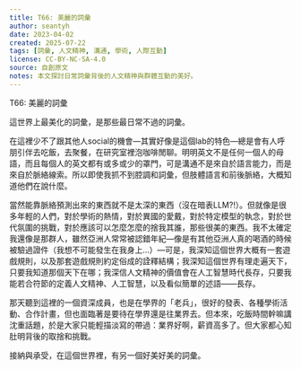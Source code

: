 ```yaml
---
title: T66: 美麗的詞彙
author: seantyh
date: 2023-04-02
created: 2025-07-22
tags: [詞彙, 人文精神, 溝通, 學術, 人際互動]
license: CC-BY-NC-SA-4.0
source: 自創原文
notes: 本文探討日常詞彙背後的人文精神與群體互動的美好。
---
```

T66: 美麗的詞彙

這世界上最美化的詞彙，是那些最日常不過的詞彙。

在這裡少不了跟其他人social的機會—其實好像是這個lab的特色—總是會有人呼朋引伴去吃飯，去聚餐，在研究室裡泡咖啡閒聊。明明英文不是任何一個人的母語，而且每個人的英文都有或多或少的罩門，可是溝通不是來自於語言能力，而是來自於脈絡線索。所以即使我抓不到腔調和詞彙，但肢體語言和前後脈絡，大概知道他們在說什麼。

當然能靠脈絡預測出來的東西就不是太深的東西（沒在暗表LLM?!）。但就像是很多年輕的人們，對於學術的熱情，對於異國的愛戴，對於特定模型的執念，對於世代氛圍的挑戰，對於應該可以怎麼怎麼的捨我其誰，那些很美的東西。我不太確定我還像是那群人，雖然亞洲人常常被認錯年紀—像是有其他亞洲人真的喝酒的時候被驗過證件（我想不可能發生在我身上...）—可是，我深知這個世界大概有一套遊戲規則，以及那套遊戲規則約定俗成的詮釋結構；我深知這個世界有理走遍天下，只要我知道那個天下在哪；我深信人文精神的價值會在人工智慧時代長存，只要我能若合符節的定義人文精神、人工智慧，以及看似簡單的述語——長存。

那天聽到這裡的一個資深成員，也是在學界的「老兵」，很好的發表、各種學術活動、合作計畫，但也面臨著是要待在學界還是往業界去。但本來，吃飯時間幹嘛講沈重話題，於是大家只能輕描淡寫的帶過：業界好啊，薪資高多了。但大家都心知肚明背後的取捨和挑戰。

接納與承受，在這個世界裡，有另一個好美好美的詞彙。